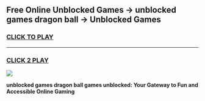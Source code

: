 
## Free Online Unblocked Games → unblocked games dragon ball → Unblocked Games
<h3>
<a href="https://premium.freeplayer.one?title=unblocked_games_dragon_ball&ref=21F">CLICK TO PLAY</a></h3>
<hr>

<h3>
<a href="https://premium.freeplayer.one?title=unblocked_games_dragon_ball&ref=21F">CLICK 2 PLAY</a>
  
</h3>

<a href="https://premium.freeplayer.one?title=unblocked_games_dragon_ball&ref=21F/"><img src="https://clearcache.store/games.png"></a>


**unblocked games dragon ball games unblocked: Your Gateway to Fun and Accessible Online Gaming**

